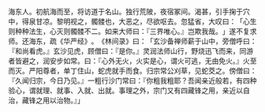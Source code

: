 海东人。初航海而至，将访道于名山。独行荒陂，夜宿冢间。渴甚，引手掬于穴中，得泉甘凉。黎明视之，髑髅也，大恶之，尽欲呕去。忽猛省，大叹曰：​「心生则种种法生，心灭则髑髅不二。如来大师曰：『三界唯心。』岂欺我哉。​」遂不复求师。还海东，疏《华严经》​。​《林间录》曰：​「玄沙备禅师薪于山中，旁僧呼曰：『和尚看虎。』玄沙见虎，顾僧曰：『是你。』灵润法师山行，野烧迅飞而来，同游者皆避之，润安步如常。曰：『心外无火，火实是心，谓火可逃，无由免火。』火至而灭。严阳尊者，单丁住山，蛇虎就手而食。归宗常公刈草，见蛇茭之。傍僧曰：『久闻归宗，今日乃见。』一粗行沙门常曰：『你粗我粗耶？吾闻亲近般若，有四种验心，谓就理、就事、入就、出就。事理之外，宗门又有四藏锋之用，亲近以自治，藏锋之用以治物。』」